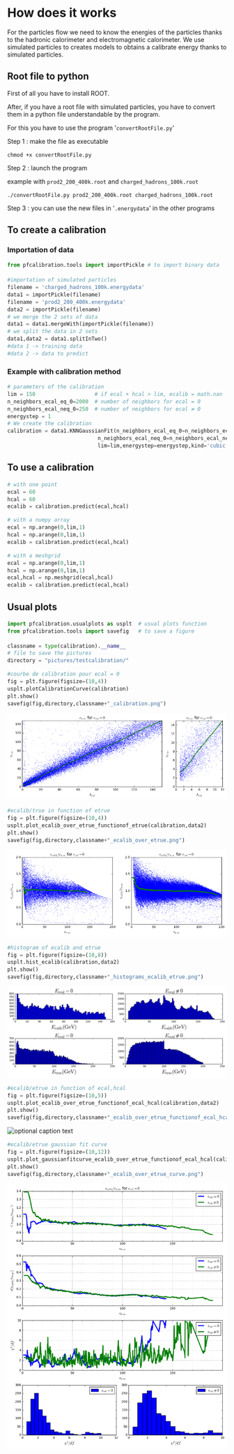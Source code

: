 # How does it works
For the particles flow we need to know the energies of the particles thanks to the hadronic calorimeter and electromagnetic calorimeter.
We use simulated particles to creates models to obtains a calibrate energy thanks to simulated particles.

## Root file to python
First of all you have to install ROOT.

After, if you have a root file with simulated particles, you have to convert them in a python file understandable by the program.

For this you have to use the program '`convertRootFile.py`'

Step 1 : make the file as executable

```shell
chmod +x convertRootFile.py
```

Step 2 : launch the program

example with `prod2_200_400k.root` and `charged_hadrons_100k.root`

```shell
./convertRootFile.py prod2_200_400k.root charged_hadrons_100k.root
```

Step 3 : you can use the new files in '`.energydata`' in the other programs

## To create a calibration
### Importation of data
```python
from pfcalibration.tools import importPickle # to import binary data

#importation of simulated particles
filename = 'charged_hadrons_100k.energydata'
data1 = importPickle(filename)
filename = 'prod2_200_400k.energydata'
data2 = importPickle(filename)
# we merge the 2 sets of data
data1 = data1.mergeWith(importPickle(filename))
# we split the data in 2 sets
data1,data2 = data1.splitInTwo()
#data 1 -> training data
#data 2 -> data to predict
```

### Example with calibration method
```python
# parameters of the calibration
lim = 150                   # if ecal + hcal > lim, ecalib = math.nan
n_neighbors_ecal_eq_0=2000  # number of neighbors for ecal = 0
n_neighbors_ecal_neq_0=250  # number of neighbors for ecal ≠ 0
energystep = 1
# We create the calibration
calibration = data1.KNNGaussianFit(n_neighbors_ecal_eq_0=n_neighbors_ecal_eq_0,
                             n_neighbors_ecal_neq_0=n_neighbors_ecal_neq_0,
                             lim=lim,energystep=energystep,kind='cubic')
```

## To use a calibration
```python
# with one point
ecal = 60
hcal = 60
ecalib = calibration.predict(ecal,hcal)
```

```python
# with a numpy array
ecal = np.arange(0,lim,1)
hcal = np.arange(0,lim,1)
ecalib = calibration.predict(ecal,hcal)
```

```python
# with a meshgrid
ecal = np.arange(0,lim,1)
hcal = np.arange(0,lim,1)
ecal,hcal = np.meshgrid(ecal,hcal)
ecalib = calibration.predict(ecal,hcal)
```

## Usual plots
```python
import pfcalibration.usualplots as usplt  # usual plots function 
from pfcalibration.tools import savefig   # to save a figure

classname = type(calibration).__name__
# file to save the pictures
directory = "pictures/testcalibration/"
```

```python
#courbe de calibration pour ecal = 0
fig = plt.figure(figsize=(10,4))
usplt.plotCalibrationCurve(calibration)
plt.show()
savefig(fig,directory,classname+"_calibration.png")
```
![optional caption text](img_index/KNNGaussianFit_calibration.png)


```python
#ecalib/true in function of etrue
fig = plt.figure(figsize=(10,4))
usplt.plot_ecalib_over_etrue_functionof_etrue(calibration,data2)
plt.show()
savefig(fig,directory,classname+"_ecalib_over_etrue.png")
```
![optional caption text](img_index/KNNGaussianFit_ecalib_over_etrue.png)


```python
#histogram of ecalib and etrue
fig = plt.figure(figsize=(10,8))
usplt.hist_ecalib(calibration,data2)
plt.show()
savefig(fig,directory,classname+"_histograms_ecalib_etrue.png")
```
![optional caption text](img_index/KNNGaussianFit_histograms_ecalib_etrue.png)


```python
#ecalib/etrue in function of ecal,hcal
fig = plt.figure(figsize=(10,5))
usplt.plot_ecalib_over_etrue_functionof_ecal_hcal(calibration,data2)
plt.show()
savefig(fig,directory,classname+"_ecalib_over_etrue_functionof_ecal_hcal.png")
```
![optional caption text](img_index/_ecalib_over_etrue_functionof_ecal_hcal.png)


```python
#ecalib/etrue gaussian fit curve
fig = plt.figure(figsize=(10,12))
usplt.plot_gaussianfitcurve_ecalib_over_etrue_functionof_ecal_hcal(calibration,data2)
plt.show()
savefig(fig,directory,classname+"_ecalib_over_etrue_curve.png")
```
![optional caption text](img_index/KNNGaussianFit_ecalib_over_etrue_curve.png)